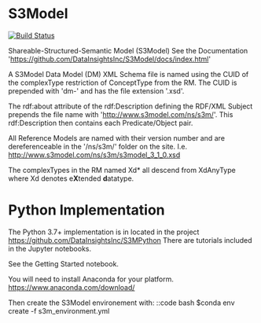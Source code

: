 # S3Model

[![Build Status](https://travis-ci.com/DataInsightsInc/S3Model.svg?branch=master)](https://travis-ci.com/DataInsightsInc/S3Model)

Shareable-Structured-Semantic Model (S3Model)
See the Documentation 'https://github.com/DataInsightsInc/S3Model/docs/index.html'


A S3Model Data Model (DM) XML Schema file is named using the CUID of the complexType restriction of ConceptType from the RM. The CUID is prepended with 'dm-' and has the file extension '.xsd'.


The rdf:about attribute of the rdf:Description defining the RDF/XML Subject prepends the file name with 'http://www.s3model.com/ns/s3m/'.  This rdf:Description then contains each Predicate/Object pair.


All Reference Models are named with their version number and are dereferenceable in the '/ns/s3m/' folder on the site. I.e. http://www.s3model.com/ns/s3m/s3model_3_1_0.xsd

The complexTypes in the RM named Xd* all descend from XdAnyType where Xd denotes e**X**tended **d**atatype.

Python Implementation
=====================
The Python 3.7+ implementation is in located in the project https://github.com/DataInsightsInc/S3MPython
There are tutorials included in the Jupyter notebooks.

See the Getting Started notebook.

You will need to install Anaconda for your platform.
https://www.anaconda.com/download/


Then create the S3Model environement with:
::code bash
    $conda env create -f s3m_environment.yml

